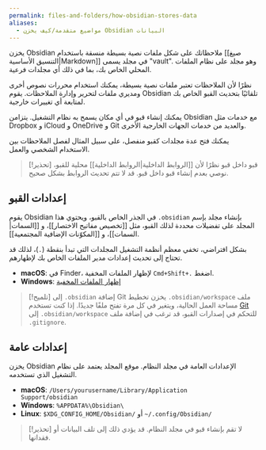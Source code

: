 ```yaml
---
permalink: files-and-folders/how-obsidian-stores-data
aliases:
  - مواضيع متقدمة/كيف يخزن Obsidian البيانات
---
```


يخزن Obsidian ملاحظاتك على شكل ملفات نصية بسيطة منسقة باستخدام [[صيغ التنسيق الأساسية|Markdown]] في مجلد يسمى "vault". وهو مجلد على نظام الملفات المحلي الخاص بك، بما في ذلك أي مجلدات فرعية.

نظرًا لأن الملاحظات تعتبر ملفات نصية بسيطة، يمكنك استخدام محررات نصوص أخرى ومديري ملفات لتحرير وإدارة الملاحظات. يقوم Obsidian تلقائيًا بتحديث القبو الخاص بك لمتابعة أي تغييرات خارجية.

يمكنك إنشاء قبو في أي مكان يسمح به نظام التشغيل. يتزامن Obsidian مع خدمات مثل Dropbox و iCloud و OneDrive و Git والعديد من خدمات الجهات الخارجية الأخرى.

يمكنك فتح عدة مجلدات كقبو منفصل، على سبيل المثال لفصل الملاحظات بين الاستخدام الشخصي والعمل.

> [!تحذير] قبو داخل قبو
> نظرًا لأن [[الروابط الداخلية|الروابط الداخلية]] محلية للقبو، نوصي بعدم إنشاء قبو داخل قبو. قد لا تتم تحديث الروابط بشكل صحيح.

## إعدادات القبو

يقوم Obsidian بإنشاء مجلد بإسم <code dir="ltr">.obsidian</code> في الجذر الخاص بالقبو، ويحتوي هذا المجلد على تفضيلات محددة لذلك القبو، مثل [[تخصيص مفاتيح الاختصار]]، و [[السمات|السمات]]، و [[المكوّنات الإضافية المجتمعية]].

بشكل افتراضي، تخفي معظم أنظمة التشغيل المجلدات التي تبدأ بنقطة (`.`)، لذلك قد تحتاج إلى تحديث إعدادات مدير الملفات الخاص بك لإظهارهم.

- **macOS**: في Finder، اضغط <code dir="ltr">Cmd+Shift+.</code> لإظهار الملفات المخفية.
- **Windows**: [إظهار الملفات المخفية](https://support.microsoft.com/ar-sa/windows/%D8%A5%D8%B8%D9%87%D8%A7%D8%B1-%D8%A7%D9%84%D9%85%D9%84%D9%81%D8%A7%D8%AA-%D8%A7%D9%84%D9%85%D8%AE%D9%81%D9%8A%D8%A9-0320fe58-0117-fd59-6851-9b7f9840fdb2)

> [!تلميح] إضافة <code dir="ltr">.obsidian</code> إلى Git
> ملف <code dir="ltr">.obsidian/workspace</code> يخزن تخطيط مساحة العمل الحالية، ويتغير في كل مرة تفتح ملفًا جديدًا. إذا كنت تستخدم [Git](https://git-scm.com) للتحكم في إصدارات القبو، قد ترغب في إضافة ملف <code dir="ltr">.obsidian/workspace</code> إلى <code dir="ltr">.gitignore</code>.

## إعدادات عامة

يخزن Obsidian الإعدادات العامة في مجلد النظام. موقع المجلد يعتمد على نظام التشغيل الذي تستخدمه.

- **macOS**: <code dir="ltr">/Users/yourusername/Library/Application Support/obsidian</code>
- **Windows**: <code dir="ltr">%APPDATA%\Obsidian&#92;</code>
- **Linux**: <code dir="ltr">$XDG_CONFIG_HOME/Obsidian/</code> أو <code dir="ltr">~/.config/Obsidian/</code>

> [!تحذير]
> لا تقم بإنشاء قبو في مجلد النظام. قد يؤدي ذلك إلى تلف البيانات أو فقدانها.
